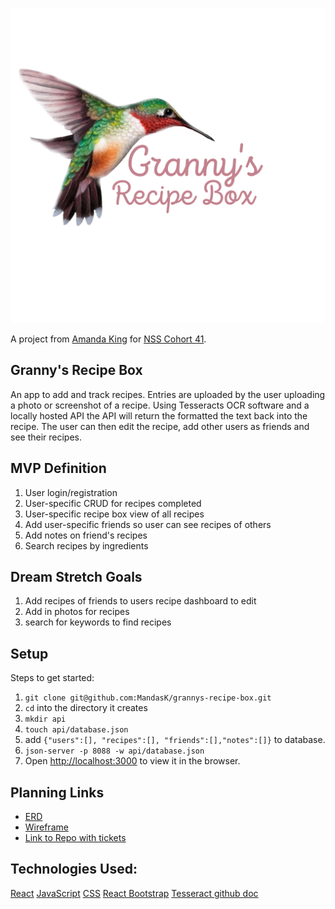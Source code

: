 
![Granny's Recipe Box](./logo.png)

A project from [Amanda King](https://github.com/MandasK) for [NSS Cohort 41](http://nashvillesoftwareschool.com/).


## Granny's Recipe Box

An app to add and track recipes. Entries are uploaded by the user uploading a photo or screenshot of a recipe. Using Tesseracts OCR software and a locally hosted API the API will return the formatted the text back into the recipe. The user can then edit the recipe, add other users as friends and see their recipes.


## MVP Definition
1. User login/registration
1. User-specific CRUD for recipes completed
1. User-specific recipe box view of all recipes
1. Add user-specific friends so user can see recipes of others 
1. Add notes on friend's recipes
1. Search recipes by ingredients


## Dream Stretch Goals
1. Add recipes of friends to users recipe dashboard to edit
1. Add in photos for recipes
1. search for keywords to find recipes

## Setup
Steps to get started:
1. `git clone git@github.com:MandasK/grannys-recipe-box.git`
1. `cd` into the directory it creates
1. `mkdir api`
1. `touch api/database.json`
1.  add `{"users":[], "recipes":[], "friends":[],"notes":[]}` to database.
1. `json-server -p 8088 -w api/database.json`
1. Open [http://localhost:3000](http://localhost:3000) to view it in the browser.

## Planning Links
* [ERD](https://dbdiagram.io/d/5f18639a1e6ca02dc1a43e40)
* [Wireframe](https://drive.google.com/file/d/1qB29R5iYr4zS1exdEZkzSw5Rdf1tAfFW/view?usp=sharing)
* [Link to Repo with tickets](https://github.com/MandasK/grannys-recipe-box)


## Technologies Used: 
[React](https://reactjs.org/)
[JavaScript](https://github.com/tesseract-ocr)
[CSS](https://github.com/tesseract-ocr)
[React Bootstrap](https://react-bootstrap.github.io/)
[Tesseract github doc](https://github.com/tesseract-ocr)

